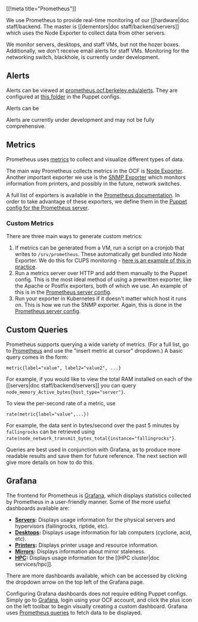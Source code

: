 [[!meta title="Prometheus"]]

We use Prometheus to provide real-time monitoring of our [[hardware|doc staff/backend. The master is [[dementors|doc staff/backend/servers]] which
uses the Node Exporter to collect data from other servers.

We monitor servers, desktops, and staff VMs, but not the hozer boxes.
Additionally, we don't receive email alerts for staff VMs. Monitoring for the networking switch, blackhole, is currently under development.

## Alerts

Alerts can be viewed at [prometheus.ocf.berkeley.edu/alerts](https://prometheus.ocf.berkeley.edu/alerts). They are configured at [this folder][prometheus-puppet] in the Puppet configs.

Alerts can be

Alerts are currently under development and may not be fully comprehensive.

## Metrics

Prometheus uses [metrics](https://prometheus.io/docs/concepts/metric_types/) to collect and visualize different types of data.

The main way Prometheus collects metrics in the OCF is [Node Exporter](https://github.com/prometheus/node_exporter). Another important exporter we use is the [SNMP Exporter](https://github.com/prometheus/snmp_exporter) which monitors information from printers, and possibly in the future, network switches.

A full list of exporters is available in the [Prometheus documentation](https://prometheus.io/docs/instrumenting/exporters/). In order to take advantage of these exporters, we define them in the [Puppet config for the Prometheus server][puppet-config].

### Custom Metrics

There are three main ways to generate custom metrics:

1. If metrics can be generated from a VM, run a script on a cronjob that writes to `/srv/prometheus`. These automatically get bundled into Node Exporter. We do this for CUPS monitoring - [here is an example of this in practice](https://github.com/ocf/puppet/blob/master/modules/ocf_printhost/manifests/monitor.pp).
2. Run a metrics server over HTTP and add them manually to the Puppet config. This is the most ideal method of using a prewritten exporter, like the Apache or Postfix exporters, both of which we use. An example of this is in the [Prometheus server config][puppet-config].
3. Run your exporter in Kubernetes if it doesn't matter which host it runs on. This is how we run the SNMP exporter. Again, this is done in the [Prometheus server config][puppet-config].

## Custom Queries

Prometheus supports querying a wide variety of metrics. (For a full list, go to [Prometheus](https://prometheus.ocf.berkeley.edu) and use the "insert metric at cursor" dropdown.) A basic query comes in the form:
```
metric{label="value", label2="value2", ...}
```
For example, if you would like to view the total RAM installed on each of the [[servers|doc staff/backend/servers]] you can query `node_memory_Active_bytes{host_type="server"}`.

To view the per-second rate of a metric, use
```
rate(metric{label="value",...})
```
For example, the data sent in bytes/second over the past 5 minutes by `fallingrocks` can be retrieved using `rate(node_network_transmit_bytes_total{instance="fallingrocks"}`.

Queries are best used in conjunction with Grafana, as to produce more readable results and save them for future reference. The next section will give more details on how to do this.

## Grafana

The frontend for Prometheus is [Grafana][grafana], which displays statistics collected by Prometheus in a user-friendly manner. Some of the more useful dashboards available are:
 - **[Servers](https://ocf.io/serverstats):** Displays usage information for the physical servers and hypervisors (fallingrocks, riptide, etc).
 - **[Desktops](https://ocf.io/desktopstats):** Displays usage information for lab computers (cyclone, acid, etc).
 - **[Printers](https://ocf.io/printerstats):** Displays printer usage and resource information.
 - **[Mirrors](https://ocf.io/mirrorstats):** Displays information about mirror staleness.
 - **[HPC](hhttps://ocf.io/hpcstats):** Displays usage information for the [[HPC cluster|doc services/hpc]].

There are more dashboards available, which can be accessed by clicking the dropdown arrow on the top left of the Grafana page.

Configuring Grafana dashboards does not require editing Puppet configs. Simply go to [Grafana][grafana], login using your OCF account, and click the plus icon on the left toolbar to begin visually creating a custom dashboard. Grafana uses [Prometheus queries](https://prometheus.io/docs/prometheus/latest/querying/basics/) to fetch data to be displayed.


[prometheus-puppet]: https://github.com/ocf/puppet/tree/master/modules/ocf_prometheus/files/rules.d
[grafana]: https://grafana.ocf.berkeley.edu
[puppet-config]: https://github.com/ocf/puppet/blob/master/modules/ocf_prometheus/manifests/server.pp
